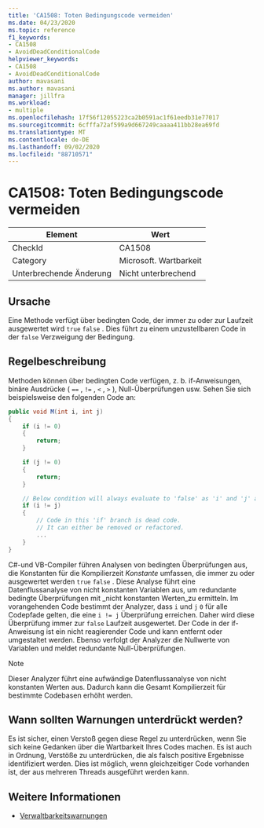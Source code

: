 ```yaml
---
title: 'CA1508: Toten Bedingungscode vermeiden'
ms.date: 04/23/2020
ms.topic: reference
f1_keywords:
- CA1508
- AvoidDeadConditionalCode
helpviewer_keywords:
- CA1508
- AvoidDeadConditionalCode
author: mavasani
ms.author: mavasani
manager: jillfra
ms.workload:
- multiple
ms.openlocfilehash: 17f56f12055223ca2b0591ac1f61eedb31e77017
ms.sourcegitcommit: 6cfffa72af599a9d667249caaaa411bb28ea69fd
ms.translationtype: MT
ms.contentlocale: de-DE
ms.lasthandoff: 09/02/2020
ms.locfileid: "88710571"
---
```

# <a name="ca1508-avoid-dead-conditional-code"></a>CA1508: Toten Bedingungscode vermeiden

|Element|Wert|
|-|-|
|CheckId|CA1508|
|Category|Microsoft. Wartbarkeit|
|Unterbrechende Änderung|Nicht unterbrechend|

## <a name="cause"></a>Ursache

Eine Methode verfügt über bedingten Code, der immer zu oder zur Laufzeit ausgewertet wird `true` `false` . Dies führt zu einem unzustellbaren Code in der `false` Verzweigung der Bedingung.

## <a name="rule-description"></a>Regelbeschreibung

Methoden können über bedingten Code verfügen, z. b. if-Anweisungen, binäre Ausdrücke ( `==` , `!=` , `<` , `>` ), Null-Überprüfungen usw. Sehen Sie sich beispielsweise den folgenden Code an:

```csharp
public void M(int i, int j)
{
    if (i != 0)
    {
        return;
    }

    if (j != 0)
    {
        return;
    }

    // Below condition will always evaluate to 'false' as 'i' and 'j' are both '0' here.
    if (i != j)
    {
        // Code in this 'if' branch is dead code.
        // It can either be removed or refactored.
        ...
    }
}
```

C#-und VB-Compiler führen Analysen von bedingten Überprüfungen aus, die Konstanten für die Kompilierzeit _Konstante_ umfassen, die immer zu oder ausgewertet werden `true` `false` . Diese Analyse führt eine Datenflussanalyse von nicht konstanten Variablen aus, um redundante bedingte Überprüfungen mit _nicht konstanten Werten_zu ermitteln. Im vorangehenden Code bestimmt der Analyzer, dass `i` und `j` `0` für alle Codepfade gelten, die eine `i != j` Überprüfung erreichen. Daher wird diese Überprüfung immer zur `false` Laufzeit ausgewertet. Der Code in der if-Anweisung ist ein nicht reagierender Code und kann entfernt oder umgestaltet werden. Ebenso verfolgt der Analyzer die Nullwerte von Variablen und meldet redundante Null-Überprüfungen.

> [!NOTE]
> Dieser Analyzer führt eine aufwändige Datenflussanalyse von nicht konstanten Werten aus. Dadurch kann die Gesamt Kompilierzeit für bestimmte Codebasen erhöht werden.

## <a name="when-to-suppress-warnings"></a>Wann sollten Warnungen unterdrückt werden?

Es ist sicher, einen Verstoß gegen diese Regel zu unterdrücken, wenn Sie sich keine Gedanken über die Wartbarkeit Ihres Codes machen. Es ist auch in Ordnung, Verstöße zu unterdrücken, die als falsch positive Ergebnisse identifiziert werden. Dies ist möglich, wenn gleichzeitiger Code vorhanden ist, der aus mehreren Threads ausgeführt werden kann.

## <a name="see-also"></a>Weitere Informationen

- [Verwaltbarkeitswarnungen](../code-quality/maintainability-warnings.md)
